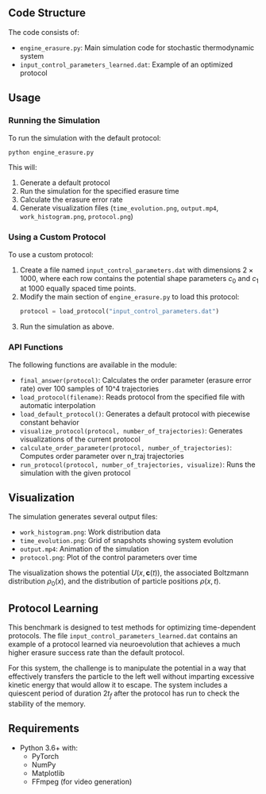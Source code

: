 ## Code Structure

The code consists of:
- `engine_erasure.py`: Main simulation code for stochastic thermodynamic system
- `input_control_parameters_learned.dat`: Example of an optimized protocol

## Usage

### Running the Simulation

To run the simulation with the default protocol:

```bash
python engine_erasure.py
```

This will:
1. Generate a default protocol
2. Run the simulation for the specified erasure time
3. Calculate the erasure error rate
4. Generate visualization files (`time_evolution.png`, `output.mp4`, `work_histogram.png`, `protocol.png`)

### Using a Custom Protocol

To use a custom protocol:
1. Create a file named `input_control_parameters.dat` with dimensions $2 \times 1000$, where each row contains the potential shape parameters $c_0$ and $c_1$ at 1000 equally spaced time points.
2. Modify the main section of `engine_erasure.py` to load this protocol:
   ```python
   protocol = load_protocol("input_control_parameters.dat")
   ```
3. Run the simulation as above.

### API Functions

The following functions are available in the module:

- `final_answer(protocol)`: Calculates the order parameter (erasure error rate) over 100 samples of 10^4 trajectories
- `load_protocol(filename)`: Reads protocol from the specified file with automatic interpolation
- `load_default_protocol()`: Generates a default protocol with piecewise constant behavior
- `visualize_protocol(protocol, number_of_trajectories)`: Generates visualizations of the current protocol
- `calculate_order_parameter(protocol, number_of_trajectories)`: Computes order parameter over n_traj trajectories
- `run_protocol(protocol, number_of_trajectories, visualize)`: Runs the simulation with the given protocol

## Visualization

The simulation generates several output files:

- `work_histogram.png`: Work distribution data
- `time_evolution.png`: Grid of snapshots showing system evolution
- `output.mp4`: Animation of the simulation
- `protocol.png`: Plot of the control parameters over time

The visualization shows the potential $U(x,\mathbf{c}(t))$, the associated Boltzmann distribution $\rho_0(x)$, and the distribution of particle positions $\rho(x,t)$.

## Protocol Learning

This benchmark is designed to test methods for optimizing time-dependent protocols. The file `input_control_parameters_learned.dat` contains an example of a protocol learned via neuroevolution that achieves a much higher erasure success rate than the default protocol.

For this system, the challenge is to manipulate the potential in a way that effectively transfers the particle to the left well without imparting excessive kinetic energy that would allow it to escape. The system includes a quiescent period of duration $2t_f$ after the protocol has run to check the stability of the memory.

## Requirements

- Python 3.6+ with:
  - PyTorch
  - NumPy
  - Matplotlib
  - FFmpeg (for video generation)
